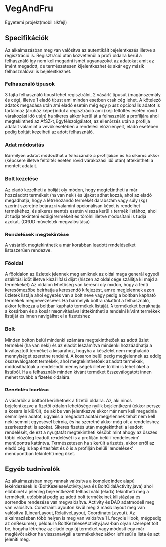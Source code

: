 # VegAndFru
Egyetemi projekt(mobil alkfejl)

## Specifikációk
Az alkalmazásban meg van valósítva az autentikált bejelentkezés illetve a regisztráció is.
Regisztráció után közvetlenül a profil oldalra kerül a felhasználó így nem kell megadni ismét ugyanazokat az adatokat amit az imént megadott, de természetesen kijelentkezhet és
akár egy másik felhasználóval is bejelentkezhet.

### Felhasználó típusok
3 fajta felhasználó típust lehet regisztrálni, 2 vásárló típusút (magánszemály és cég), illetve 1 eladó típust ami minden esetben csak cég lehet. 
A kötelező adatok megadása után ami eladó esetén még egy plusz opcionális adatot is tartalmaz (áruház képe) indul a regisztráció ami (kép feltöltés esetén rövid várakozási idő után) ha sikeres akkor kerül át a felhasználó a profiljára ahol megtekintheti az ÁfSZ-t, ügyfélszolgálatot, az ellenőrzés után a profilja adatait valamint a vevők esetében a rendelési előzményeit, eladó esetében pedig boltját kezelheti az adott felhasználó.

### Adat módosítás
Bármilyen adatot módosíthat a felhasználó a profiljában és ha sikeres akkor (képcsere illetve feltöltés esetén rövid várakozási idő után) áttekintheti a mentett adatait.

### Bolt kezelése
Az eladó kezelheti a boltját oly módon, hogy megtekintheti a már hozzáadott termékeit (ha van neki) és újakat adhat hozzá, ahol az eladó megadhatja, hogy a létrehozandó termékét darabszám vagy súly (kg) szerint szeretné beárazni valamint opcionálisan képet is rendelhet termékéhez, és sikeres mentés esetén vissza kerül a termék listához, ahol át tudja tekinteni eddigi termékeit és törölni illetve módosítani is tudja azokat. (CRUD műveletek megvalósítása)

### Rendelések megtekintése
A vásárlók megtekinthetik a már korábban leadott rendeléseiket listaszerűen rendezve.

### Főoldal
A főoldalon az üzletek jelennek meg amiknek az oldal maga generál egyedi szállítási időt illetve kiszállítási díjat (hiszen az oldal cége szállítja ki majd a termékeket)
Az oldalon lehetőség van keresni oly módon, hogy a fenti keresőmezőbe beírhatja a keresendő kifejezést, amire megjelennek azon üzletek listája ahol egyezés van a bolt neve vagy pedig a boltban kapható termékek megnevezésével.
 Ha bármelyik boltra rákattint a felhasználó, akkor felhozza a boltban kapható termékek listáját. A termékeket berakhatja a kosárban és a kosár megnyitásával áttekintheti a rendelni kívánt termékek listáját és innen navigálhat el a fizetéshez

### Bolt
Minden bolton belül mindenki számára megtekinthetőek az adott üzlet termékei (ha van neki) és az eladót leszámítva mindenki hozzáadhatja a kiválasztott terméket a kosarához, hogyha a készletet nem meghaladó mennyiséget szeretne rendelni. A kosaron belül pedig megjelennek az eddig összeválogatott termékek, ahol megtekinthetőek az adott termékek, módosíthatóak a rendelendő mennyiségek illetve törölni is lehet őket a listából.
Ha a felhasználó minden kívánt terméket összeválogatott innen mehet tovább a fizetés oldalára.

### Rendelés leadása
A vásárlók a boltból kerülhetnek a fizetői oldalra. Az, aki nincs bejelentkezve a fizetői oldalon lehetősége nyílik bejelentkezni (ekkor persze a kosara is kiürül), de aki be van jelentkezve ekkor már nem kell megadnia semmilyen adatot, ugyanis a megadott adatai megjelennek tehát nem kell neki semmit egyesével beírnia, és ha szeretné akkor még ott a rendeléshez szerkesztheti is azokat. Sikeres fizetés után megtekintheti a leadott rendelését, de ezt a nyugtatát megtekintheti később mint ahogy az összes többi előzőleg leadott rendelését is a profilján belüli 'rendeléseim' menüpontra kattintva. Természetesen ha sikerült a fizetés, akkor erről az eladó cég is kap értesítést és ő is a profilján belüli 'rendelések' menüpontban tekintehti meg őket.


## Egyéb tudnivalók
Az alkalmazásban meg vannak valósítva a komplex index alapú lekérdezések is (BoltKezeleseActivity.java és BoltOldalActivity.java) ahol előbbinél a jelenleg bejelentkezett felhasználó (eladó) tekintheti meg a termékeit, utóbbinál pedig az adott bolt termékeinek kilistázása és sorrendbe rendezése van megvalósítva.
Activity és DAO adatmodell meg van valósítva.
ConstraintLayouton kívűl még 3 másik layout meg van valósítva (LinearLayout, RelativeLayout, CoordinatorLayout).
Az alkalmazásban több helyen is meg van valósítva 1 Lifecycle Hook, mégpedig az onResume(), például a BoltKezeleseActivity.java-ban olyan szerepet tölt be, hogyha létrehoz az eladó egy új terméket vagy módosít egy már meglévőt akkor ha visszanavigál a termékekhez akkor lefrissűl a lista és azt jeleníti meg.

